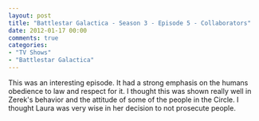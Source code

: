 ```yaml
---
layout: post
title: "Battlestar Galactica - Season 3 - Episode 5 - Collaborators"
date: 2012-01-17 00:00
comments: true
categories:
- "TV Shows"
- "Battlestar Galactica"
---
```


This was an interesting episode. It had a strong emphasis on the
humans obedience to law and respect for it. I thought this was
shown really well in Zerek's behavior and the attitude of some of
the people in the Circle. I thought Laura was very wise in her
decision to not prosecute people.
